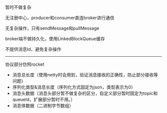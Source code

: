 暂时不做复杂

无注册中心，producer和consumer直连broker进行通信

无复杂操作，只有sendMessage和pullMessage

broker端不做持久化，使用LinkedBlockQueue缓存

不提供消息Id，避免复杂操作

---

协议部分仿照rocket

- 消息总长度（使用netty时会用到，验证消息接收的正确性，防止部分接收等问题）
- 序列化类型&消息长度（序列化方式固定为json，类型表示为0）
- 消息头数据（消息头部分暂不做复杂的区分，自定义部分暂时固定为topic和queueId，扩展部分暂时不用。）
- 消息体数据（二进制字节数组）



